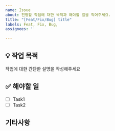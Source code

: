 ```yaml
---
name: Issue
about: 진행할 작업에 대한 목적과 해야할 일을 적어주세요.
title: "[Feat/Fix/Bug] title"
labels: Feat, Fix, Bug, 
assignees: ''

---
```


## 💡 작업 목적
<!-- 아래에 작업에 대한 설명을 적어주세요 --> 
작업에 대한 간단한 설명을 작성해주세요

##  ✅ 해야할 일

- [ ] Task1
- [ ] Task2

## 기타사항
